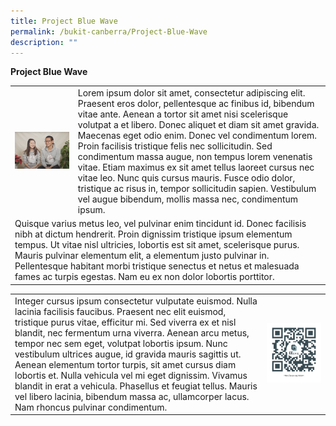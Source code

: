 ```yaml
---
title: Project Blue Wave
permalink: /bukit-canberra/Project-Blue-Wave
description: ""
---
```

**Project Blue Wave**

<table width="100%" style="border-collapse:collapse;">
	<tr border="0">
		<td width="20%">
			<img src="/images/Events/finding%20love%20at%20chingay.png" width="100%"/>
		</td>
		<td width="80%">
			Lorem ipsum dolor sit amet, consectetur adipiscing elit. Praesent eros dolor, pellentesque ac finibus id, bibendum vitae ante. Aenean a tortor sit amet nisi scelerisque volutpat a et libero. Donec aliquet et diam sit amet gravida. Maecenas eget odio enim. Donec vel condimentum lorem. Proin facilisis tristique felis nec sollicitudin. Sed condimentum massa augue, non tempus lorem venenatis vitae. Etiam maximus ex sit amet tellus laoreet cursus nec vitae leo. Nunc quis cursus mauris. Fusce odio dolor, tristique ac risus in, tempor sollicitudin sapien. Vestibulum vel augue bibendum, mollis massa nec, condimentum ipsum.
		</td>
	</tr>
	<tr border="0">
		<td colspan="2" border="0">
			Quisque varius metus leo, vel pulvinar enim tincidunt id. Donec facilisis nibh at dictum hendrerit. Proin dignissim tristique ipsum elementum tempus. Ut vitae nisl ultricies, lobortis est sit amet, scelerisque purus. Mauris pulvinar elementum elit, a elementum justo pulvinar in. Pellentesque habitant morbi tristique senectus et netus et malesuada fames ac turpis egestas. Nam eu ex non dolor lobortis porttitor.
		</td>
	</tr>
</table>

<table width="100%" border="0">
<tr>
		<td width="80%">
			Integer cursus ipsum consectetur vulputate euismod. Nulla lacinia facilisis faucibus. Praesent nec elit euismod, tristique purus vitae, efficitur mi. Sed viverra ex et nisl blandit, nec fermentum urna viverra. Aenean arcu metus, tempor nec sem eget, volutpat lobortis ipsum. Nunc vestibulum ultrices augue, id gravida mauris sagittis ut. Aenean elementum tortor turpis, sit amet cursus diam lobortis et. Nulla vehicula vel mi eget dignissim. Vivamus blandit in erat a vehicula. Phasellus et feugiat tellus. Mauris vel libero lacinia, bibendum massa ac, ullamcorper lacus. Nam rhoncus pulvinar condimentum.
		</td>
		<td width="20%">
			<img src="/images/qrcode.png" width="100%"/>
		</td>
	</tr>
</table>